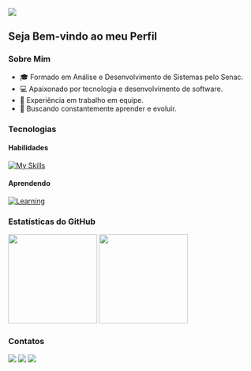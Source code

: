 ![](https://komarev.com/ghpvc/?username=GuilhermeSanguinete&color=006bed)  

## Seja Bem-vindo ao meu Perfil

### Sobre Mim

- 🎓 Formado em Análise e Desenvolvimento de Sistemas pelo Senac.
- 💻 Apaixonado por tecnologia e desenvolvimento de software.
- 🤝 Experiência em trabalho em equipe.
- 🚀 Buscando constantemente aprender e evoluir.

### Tecnologias

#### Habilidades
[![My Skills](https://skillicons.dev/icons?i=html,css,javascript,react,nodejs,mysql,java,ts,sass,figma,git,github,postman&perline=8)](#)

#### Aprendendo
[![Learning](https://skillicons.dev/icons?i=aws,linux,java&perline=8)](#)

### Estatísticas do GitHub

<div>
  <img height="180em" src="https://github-readme-stats.vercel.app/api?username=GuilhermeSanguinete&show_icons=true&theme=algolia&hide_border=true" />
  <img height="180em" src="https://github-readme-stats.vercel.app/api/top-langs/?username=GuilhermeSanguinete&layout=compact&langs_count=7&theme=algolia&hide_border=true" />
</div>

### Contatos

<div>
  <a href="https://www.linkedin.com/in/guilherme-sanguinete-157389198/" target="_blank"><img src="https://img.shields.io/badge/-LinkedIn-%230077B5?style=for-the-badge&logo=linkedin&logoColor=white" target="_blank"></a>
  <a href="mailto:santos.guilherme.dev@gmail.com"><img src="https://img.shields.io/badge/-Gmail-FF5722?style=for-the-badge&logo=gmail&logoColor=white" target="_blank"></a>
  <a href="https://github.com/GuilhermeSanguinete" target="_blank"><img src="https://img.shields.io/badge/GitHub-%23333?style=for-the-badge&logo=github&logoColor=white" target="_blank"></a>
</div>
